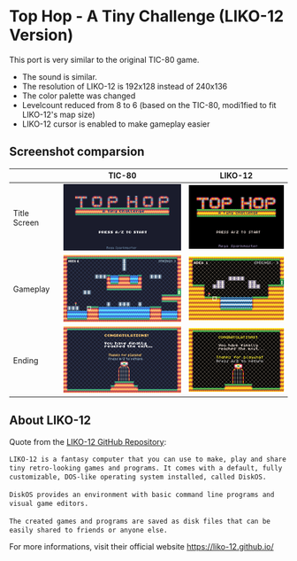 # Top Hop - A Tiny Challenge (LIKO-12 Version)

This port is very similar to the original TIC-80 game.

- The sound is similar.
- The resolution of LIKO-12 is 192x128 instead of 240x136
- The color palette was changed
- Levelcount reduced from 8 to 6 (based on the TIC-80, modi1fied to fit LIKO-12's map size)
- LIKO-12 cursor is enabled to make gameplay easier

## Screenshot comparsion

|              | TIC-80 | LIKO-12 |
|--------------|:-------:|:-------:|
| Title Screen | ![Title (TIC-80)](../images/tic80-title.png) | ![Title (LIKO-12)](../images/liko12-title.png) |
| Gameplay     | ![Gameplay (TIC-80)](../images/tic80-gameplay.png) | ![Gameplay (LIKO-12)](../images/liko12-gameplay.png) |
| Ending       | ![Ending (TIC-80)](../images/tic80-end.png) | ![Ending (LIKO-12)](../images/liko12-end.png) |

## About LIKO-12

Quote from the [LIKO-12 GitHub Repository](https://github.com/LIKO-12/LIKO-12):

```
LIKO-12 is a fantasy computer that you can use to make, play and share tiny retro-looking games and programs. It comes with a default, fully customizable, DOS-like operating system installed, called DiskOS.

DiskOS provides an environment with basic command line programs and visual game editors.

The created games and programs are saved as disk files that can be easily shared to friends or anyone else.
```

For more informations, visit their official website https://liko-12.github.io/
